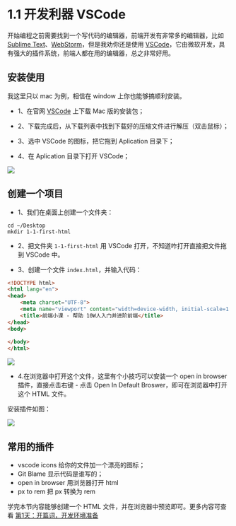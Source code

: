 # 1.1 开发利器 VSCode

开始编程之前需要找到一个写代码的编辑器，前端开发有非常多的编辑器，比如 [Sublime Text](http://www.sublimetext.com/)、[WebStorm](https://www.jetbrains.com/webstorm/)，但是我劝你还是使用 [VSCode](https://code.visualstudio.com/)，它由微软开发，具有强大的插件系统，前端人都在用的编辑器，总之非常好用。

## 安装使用

我这里只以 mac 为例，相信在 window 上你也能够搞顺利安装。

- 1、在官网  [VSCode](https://code.visualstudio.com/) 上下载 Mac 版的安装包；

- 2、下载完成后，从下载列表中找到下载好的压缩文件进行解压（双击鼠标）；

- 3、选中 VSCode 的图标，把它拖到 Aplication 目录下；

- 4、在 Aplication 目录下打开 VSCode；

![](https://s1.ax1x.com/2020/10/12/0Ws5Gt.jpg)



## 创建一个项目

- 1、我们在桌面上创建一个文件夹：

```shell
cd ~/Desktop
mkdir 1-1-first-html
```

- 2、把文件夹 `1-1-first-html` 用 VSCode 打开，不知道咋打开直接把文件拖到 VSCode 中。

- 3、创建一个文件 `index.html`，并输入代码：

```html
<!DOCTYPE html>
<html lang="en">
<head>
    <meta charset="UTF-8">
    <meta name="viewport" content="width=device-width, initial-scale=1.0">
    <title>前端小课 - 帮助 10W人入门并进阶前端</title>
</head>
<body>
    
</body>
</html>
```

![](https://s1.ax1x.com/2020/10/12/0W624A.jpg)



- 4.在浏览器中打开这个文件，这里有个小技巧可以安装一个 open in browser 插件，直接点击右键 - 点击 Open In Default Broswer，即可在浏览器中打开这个 HTML 文件。

安装插件如图：

![](https://s1.ax1x.com/2020/10/12/0W6W9I.jpg)

## 常用的插件

- vscode icons 给你的文件加一个漂亮的图标；
- Git Blame 显示代码是谁写的；
- open in browser 用浏览器打开 html
- px to rem 把 px 转换为 rem



学完本节内容能够创建一个 HTML 文件，并在浏览器中预览即可。更多内容可查看 [第1天：开篇词，开发环境准备](https://mp.weixin.qq.com/s/66oU0fY502OYK9WpxiaCtA)


<GongZhongHao></GongZhongHao>